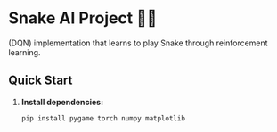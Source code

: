 # Snake AI Project 🐍🤖

(DQN) implementation that learns to play Snake through reinforcement learning.

## Quick Start

1. **Install dependencies:**
   ```bash
   pip install pygame torch numpy matplotlib